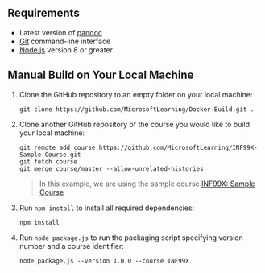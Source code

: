 
## Requirements

- Latest version of [pandoc](http://pandoc.org/)
- [Git](https://git-scm.com/) command-line interface 
- [Node.js](https://nodejs.org/) version 8 or greater

## Manual Build on Your Local Machine

1. Clone the GitHub repository to an empty folder on your local machine:

    ```
    git clone https://github.com/MicrosoftLearning/Docker-Build.git .
    ```

1. Clone another GitHub repository of the course you would like to build your local machine:

    ```
    git remote add course https://github.com/MicrosoftLearning/INF99X-Sample-Course.git
    git fetch course
    git merge course/master --allow-unrelated-histories
    ```

    > In this example, we are using the sample course [INF99X: Sample Course](https://github.com/MicrosoftLearning/INF99X-Sample-Course)

1. Run ``npm install`` to install all required dependencies:

    ```
    npm install
    ```

1. Run ``node package.js`` to run the packaging script specifying version number and a course identifier:

    ```
    node package.js --version 1.0.0 --course INF99X
    ```

